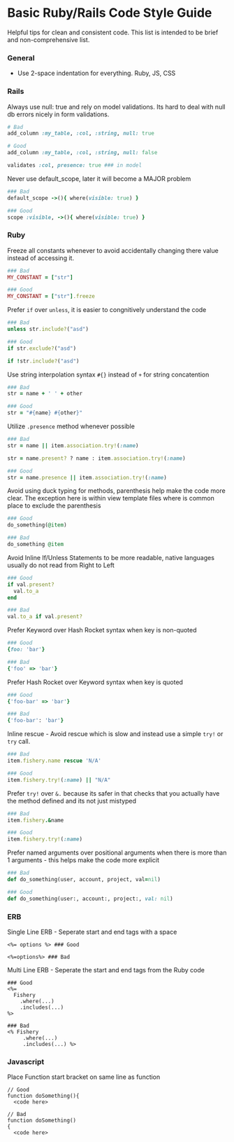 # Basic Ruby/Rails Code Style Guide

Helpful tips for clean and consistent code. This list is intended to be brief and non-comprehensive list.

### General

- Use 2-space indentation for everything. Ruby, JS, CSS


### Rails

Always use null: true and rely on model validations. Its hard to deal with null db errors nicely in form validations.

```ruby
# Bad
add_column :my_table, :col, :string, null: true

# Good
add_column :my_table, :col, :string, null: false

validates :col, presence: true ### in model
```


Never use default_scope, later it will become a MAJOR problem

```ruby
### Bad
default_scope ->(){ where(visible: true) }

### Good
scope :visible, ->(){ where(visible: true) }
```


### Ruby

Freeze all constants whenever to avoid accidentally changing there value instead of accessing it.

```ruby
### Bad
MY_CONSTANT = ["str"]

### Good
MY_CONSTANT = ["str"].freeze
```

Prefer `if` over `unless`, it is easier to congnitively understand the code

```ruby
### Bad
unless str.include?("asd")

### Good
if str.exclude?("asd")

if !str.include?("asd")
```

Use string interpolation syntax `#{}` instead of `+` for string concatention

```ruby
### Bad
str = name + ' ' + other

### Good
str = "#{name} #{other}"
```

Utilize `.presence` method whenever possible

```ruby
### Bad
str = name || item.association.try!(:name)

str = name.present? ? name : item.association.try!(:name)

### Good
str = name.presence || item.association.try!(:name)
```

Avoid using duck typing for methods, parenthesis help make the code more clear. The exception here is within view template files where is common place to exclude the parenthesis

```ruby
### Good
do_something(@item)

### Bad
do_something @item
````

Avoid Inline If/Unless Statements to be more readable, native languages usually do not read from Right to Left

```ruby
### Good
if val.present?
  val.to_a
end

### Bad
val.to_a if val.present?
```

Prefer Keyword over Hash Rocket syntax when key is non-quoted

```ruby
### Good
{foo: 'bar'}

### Bad
{'foo' => 'bar'}
```

Prefer Hash Rocket over Keyword syntax when key is quoted

```ruby
### Good
{'foo-bar' => 'bar'}

### Bad
{'foo-bar': 'bar'}
```

Inline rescue - Avoid rescue which is slow and instead use a simple `try!` or `try` call.

```ruby
### Bad
item.fishery.name rescue 'N/A'

### Good
item.fishery.try!(:name) || "N/A"
```

Prefer `try!` over `&.` because its safer in that checks that you actually have the method defined and its not just mistyped

```ruby
### Bad
item.fishery.&name

### Good
item.fishery.try!(:name)
```

Prefer named arguments over positional arguments when there is more than 1 arguments - this helps make the code more explicit

```ruby
### Bad
def do_something(user, account, project, val=nil)

### Good
def do_something(user:, account:, project:, val: nil)
```


### ERB

Single Line ERB - Seperate start and end tags with a space

```
<%= options %> ### Good

<%=options%> ### Bad
```

Multi Line ERB - Seperate the start and end tags from the Ruby code

```erb
### Good
<%=
  Fishery
    .where(...)
    .includes(...)
%>

### Bad
<% Fishery
     .where(...)
     .includes(...) %>
```

### Javascript

Place Function start bracket on same line as function

```javscript
// Good
function doSomething(){
  <code here>

// Bad
function doSomething()
{
  <code here>
```
